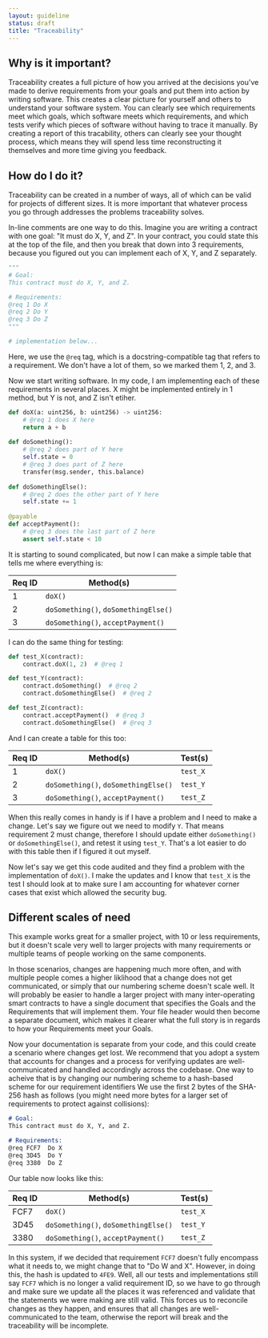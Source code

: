 ```yaml
---
layout: guideline
status: draft
title: "Traceability"
---
```


## Why is it important?

Traceability creates a full picture of how you arrived at the decisions you've
made to derive requirements from your goals and put them into action by writing software.
This creates a clear picture for yourself and others to understand your software system.
You can clearly see which requirements meet which goals, which software meets which requirements,
and which tests verify which pieces of software without having to trace it manually.
By creating a report of this tracability, others can clearly see your thought process,
which means they will spend less time reconstructing it themselves and more time giving you feedback.

## How do I do it?

Traceability can be created in a number of ways, all of which can be valid for projects of different sizes.
It is more important that whatever process you go through addresses the problems traceability solves.

In-line comments are one way to do this. Imagine you are writing a contract with one goal: "It must do X, Y, and Z".
In your contract, you could state this at the top of the file, and then you break that down into 3 requirements,
because you figured out you can implement each of X, Y, and Z separately.

```python
"""
# Goal:
This contract must do X, Y, and Z.

# Requirements:
@req 1 Do X
@req 2 Do Y
@req 3 Do Z
"""

# implementation below...
```

Here, we use the `@req` tag, which is a docstring-compatible tag that refers to a requirement.
We don't have a lot of them, so we marked them 1, 2, and 3.

Now we start writing software. In my code, I am implementing each of these requirements in several places.
X might be implemented entirely in 1 method, but Y is not, and Z isn't etiher.

```python
def doX(a: uint256, b: uint256) -> uint256:
    # @req 1 does X here
    return a + b
    
def doSomething():
    # @req 2 does part of Y here
    self.state = 0
    # @req 3 does part of Z here
    transfer(msg.sender, this.balance)
    
def doSomethingElse():
    # @req 2 does the other part of Y here
    self.state += 1
    
@payable
def acceptPayment():
    # @req 3 does the last part of Z here
    assert self.state < 10
```

It is starting to sound complicated, but now I can make a simple table that tells me where everything is:

| Req ID | Method(s) |
| --- | --- |
| 1 | `doX()` |
| 2 | `doSomething()`, `doSomethingElse()` |
| 3 | `doSomething()`, `acceptPayment()` |

I can do the same thing for testing:

```python
def test_X(contract):
    contract.doX(1, 2)  # @req 1

def test_Y(contract):
    contract.doSomething()  # @req 2
    contract.doSomethingElse()  # @req 2

def test_Z(contract):
    contract.acceptPayment()  # @req 3
    contract.doSomethingElse()  # @req 3
```

And I can create a table for this too:

| Req ID | Method(s) | Test(s) |
| --- | --- | --- |
| 1 | `doX()` | `test_X` |
| 2 | `doSomething()`, `doSomethingElse()` | `test_Y` |
| 3 | `doSomething()`, `acceptPayment()` | `test_Z` |

When this really comes in handy is if I have a problem and I need to make a change.
Let's say we figure out we need to modify `Y`.
That means requirement 2 must change, therefore I should update either `doSomething()`
or `doSomethingElse()`, and retest it using `test_Y`.
That's a lot easier to do with this table then if I figured it out myself.

Now let's say we get this code audited and they find a problem with the implementation of `doX()`.
I make the updates and I know that `test_X` is the test I should look at to make sure I am accounting
for whatever corner cases that exist which allowed the security bug.

## Different scales of need

This example works great for a smaller project, with 10 or less requirements, but it doesn't scale
very well to larger projects with many requirements or multiple teams of people working on the same components.

In those scenarios, changes are happening much more often, and with multiple people comes a higher liklihood that
a change does not get communicated, or simply that our numbering scheme doesn't scale well.
It will probably be easier to handle a larger project with many inter-operating smart contracts to have a single
document that specifies the Goals and the Requirements that will implement them.
Your file header would then become a separate document, which makes it clearer what the full story is
in regards to how your Requirements meet your Goals.

Now your documentation is separate from your code, and this could create a scenario where changes get lost.
We recommend that you adopt a system that accounts for changes and a process for verifying updates are
well-communicated and handled accordingly across the codebase.
One way to acheive that is by changing our numbering scheme to a hash-based scheme for our requirement identifiers
We use the first 2 bytes of the SHA-256 hash as follows
(you might need more bytes for a larger set of requirements to protect against collisions):


```markdown
# Goal:
This contract must do X, Y, and Z.

# Requirements:
@req FCF7  Do X
@req 3D45  Do Y
@req 3380  Do Z
```

Our table now looks like this:

| Req ID | Method(s) | Test(s) |
| --- | --- | --- |
| FCF7 | `doX()` | `test_X` |
| 3D45 | `doSomething()`, `doSomethingElse()` | `test_Y` |
| 3380 | `doSomething()`, `acceptPayment()` | `test_Z` |

In this system, if we decided that requirement `FCF7` doesn't fully encompass what it needs to,
we might change that to "Do W and X".
However, in doing this, the hash is updated to `4FE9`.
Well, all our tests and implementations still say `FCF7` which is no longer a valid requirement ID,
so we have to go through and make sure we update all the places it was referenced and validate that
the statements we were making are still valid.
This forces us to reconcile changes as they happen, and ensures that all changes are well-communicated
to the team, otherwise the report will break and the traceability will be incomplete.
